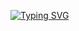 [![Typing SVG](https://readme-typing-svg.herokuapp.com?color=0490F7&size=26&center=true&vCenter=true&height=200&lines=Hi+%22%F0%9F%91%8B%22%2C+I+am+Sourav;A+Full-Stack+Web+Dev+Enthusiast%F0%9F%92%BB)](https://git.io/typing-svg)
